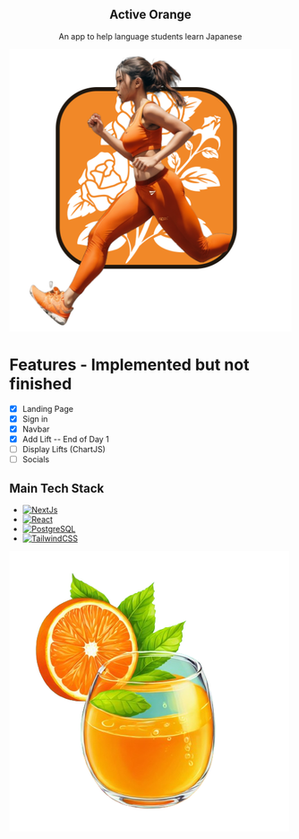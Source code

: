 <div align='center'>
  <h2>Active Orange</h2>
  <p>An app to help language students learn Japanese</p>
</div>

![AboutImage](public/HeroImage.png)

# Features - Implemented but not finished
- [x] Landing Page
- [x] Sign in
- [x] Navbar
- [x] Add Lift -- End of Day 1
- [ ] Display Lifts (ChartJS)
- [ ] Socials

## Main Tech Stack
* [![NextJs](https://img.shields.io/badge/next.js-000000?style=for-the-badge&logo=nextdotjs&logoColor=white)](https://nextjs.org/)
* [![React](https://img.shields.io/badge/React-20232A?style=for-the-badge&logo=react&logoColor=61DAFB)](https://reactjs.org/)
* [![PostgreSQL](https://img.shields.io/badge/postgresql-4169e1?style=for-the-badge&logo=postgresql&logoColor=white)](https://www.postgresql.org/)
* [![TailwindCSS](https://img.shields.io/badge/tailwindcss-%2338B2AC.svg?style=for-the-badge&logo=tailwind-css&logoColor=white)](https://tailwindcss.com/)

![OrangeJuice](public/icon.png)
